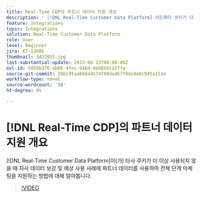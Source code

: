 ```yaml
---
title: Real-Time CDP의 파트너 데이터 지원 개요
description: ' [!DNL Real-Time Customer Data Platform] 서드파티 쿠키가 더 이상 사용되지 않으므로 자사 데이터 보강 및 전망 사용 사례를 위해 파트너 데이터를 사용하여 전체 단계 마케팅을 지원하는 방법에 대해 알아봅니다. '
feature: Integrations
topic: Integrations
solution: Real-Time Customer Data Platform
role: User
level: Beginner
jira: KT-13805
thumbnail: 3422855.jpg
last-substantial-update: 2023-08-23T00:00:00Z
exl-id: 5059b376-ab06-4fec-946d-deb6b6c22ffa
source-git-commit: 286c85aa88d44574f00ded67f0de8e0c945a153e
workflow-type: tm+mt
source-wordcount: '58'
ht-degree: 0%

---
```


# [!DNL Real-Time CDP]의 파트너 데이터 지원 개요

[!DNL Real-Time Customer Data Platform]이(가) 타사 쿠키가 더 이상 사용되지 않을 때 자사 데이터 보강 및 예상 사용 사례에 파트너 데이터를 사용하여 전체 단계 마케팅을 지원하는 방법에 대해 알아봅니다. 

>[!VIDEO](https://video.tv.adobe.com/v/3422855/?learn=on&enablevpops)
